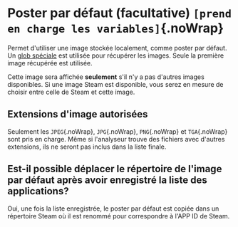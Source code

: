 # Poster par défaut (facultative) `[prend en charge les variables]`{.noWrap}

Permet d'utiliser une image stockée localement, comme poster par défaut. Un [glob spéciale](#special-glob-input) est utilisée pour récupérer les images. Seule la première image récupérée est utilisée.

Cette image sera affichée **seulement** s'il n'y a pas d'autres images disponibles. Si une image Steam est disponible, vous serez en mesure de choisir entre celle de Steam et cette image.

## Extensions d'image autorisées

Seulement les `JPEG`{.noWrap}, `JPG`{.noWrap}, `PNG`{.noWrap} et `TGA`{.noWrap} sont pris en charge. Même si l'analyseur trouve des fichiers avec d'autres extensions, ils ne seront pas inclus dans la liste finale.

## Est-il possible déplacer le répertoire de l'image par défaut après avoir enregistré la liste des applications?

Oui, une fois la liste enregistrée, le poster par défaut est copiée dans un répertoire Steam où il est renommé pour correspondre à l'APP ID de Steam.
